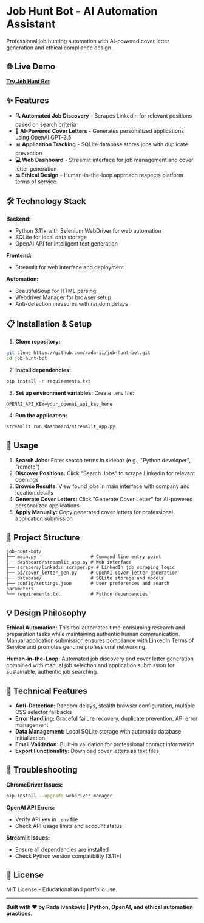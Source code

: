 # Job Hunt Bot - AI Automation Assistant

Professional job hunting automation with AI-powered cover letter generation and ethical compliance design.

## 🌐 Live Demo

**[Try Job Hunt Bot](https://job-hunt-bot.up.railway.app/)**

## ✨ Features

* **🔍 Automated Job Discovery** - Scrapes LinkedIn for relevant positions based on search criteria
* **🤖 AI-Powered Cover Letters** - Generates personalized applications using OpenAI GPT-3.5
* **📊 Application Tracking** - SQLite database stores jobs with duplicate prevention
* **💻 Web Dashboard** - Streamlit interface for job management and cover letter generation
* **⚖️ Ethical Design** - Human-in-the-loop approach respects platform terms of service

## 🛠️ Technology Stack

**Backend:**
* Python 3.11+ with Selenium WebDriver for web automation
* SQLite for local data storage
* OpenAI API for intelligent text generation

**Frontend:**
* Streamlit for web interface and deployment

**Automation:**
* BeautifulSoup for HTML parsing
* Webdriver Manager for browser setup
* Anti-detection measures with random delays

## 📋 Installation & Setup

1. **Clone repository:**
```bash
git clone https://github.com/rada-ii/job-hunt-bot.git
cd job-hunt-bot
```

2. **Install dependencies:**
```bash
pip install -r requirements.txt
```

3. **Set up environment variables:** Create `.env` file:
```env
OPENAI_API_KEY=your_openai_api_key_here
```

4. **Run the application:**
```bash
streamlit run dashboard/streamlit_app.py
```

## 🎯 Usage

1. **Search Jobs:** Enter search terms in sidebar (e.g., "Python developer", "remote")
2. **Discover Positions:** Click "Search Jobs" to scrape LinkedIn for relevant openings
3. **Browse Results:** View found jobs in main interface with company and location details
4. **Generate Cover Letters:** Click "Generate Cover Letter" for AI-powered personalized applications
5. **Apply Manually:** Copy generated cover letters for professional application submission

## 📁 Project Structure

```
job-hunt-bot/
├── main.py                    # Command line entry point
├── dashboard/streamlit_app.py # Web interface
├── scrapers/linkedin_scraper.py # LinkedIn job scraping logic
├── ai/cover_letter_gen.py     # OpenAI cover letter generation
├── database/                  # SQLite storage and models
├── config/settings.json       # User preferences and search parameters
└── requirements.txt           # Python dependencies
```

## 💡 Design Philosophy

**Ethical Automation:** This tool automates time-consuming research and preparation tasks while maintaining authentic human communication. Manual application submission ensures compliance with LinkedIn Terms of Service and promotes genuine professional networking.

**Human-in-the-Loop:** Automated job discovery and cover letter generation combined with manual job selection and application submission for sustainable, authentic job searching.

## 🔧 Technical Features

* **Anti-Detection:** Random delays, stealth browser configuration, multiple CSS selector fallbacks
* **Error Handling:** Graceful failure recovery, duplicate prevention, API error management
* **Data Management:** Local SQLite storage with automatic database initialization
* **Email Validation:** Built-in validation for professional contact information
* **Export Functionality:** Download cover letters as text files

## 🚨 Troubleshooting

**ChromeDriver Issues:**
```bash
pip install --upgrade webdriver-manager
```

**OpenAI API Errors:**
* Verify API key in `.env` file
* Check API usage limits and account status

**Streamlit Issues:**
* Ensure all dependencies are installed
* Check Python version compatibility (3.11+)

## 📄 License

MIT License - Educational and portfolio use.

---

**Built with ❤️ by Rada Ivanković | Python, OpenAI, and ethical automation practices.**
